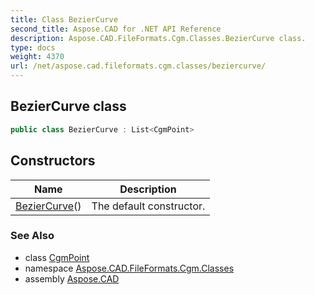 ```yaml
---
title: Class BezierCurve
second_title: Aspose.CAD for .NET API Reference
description: Aspose.CAD.FileFormats.Cgm.Classes.BezierCurve class. 
type: docs
weight: 4370
url: /net/aspose.cad.fileformats.cgm.classes/beziercurve/
---
```

## BezierCurve class

```csharp
public class BezierCurve : List<CgmPoint>
```

## Constructors

| Name | Description |
| --- | --- |
| [BezierCurve](beziercurve/)() | The default constructor. |

### See Also

* class [CgmPoint](../cgmpoint/)
* namespace [Aspose.CAD.FileFormats.Cgm.Classes](../../aspose.cad.fileformats.cgm.classes/)
* assembly [Aspose.CAD](../../)


